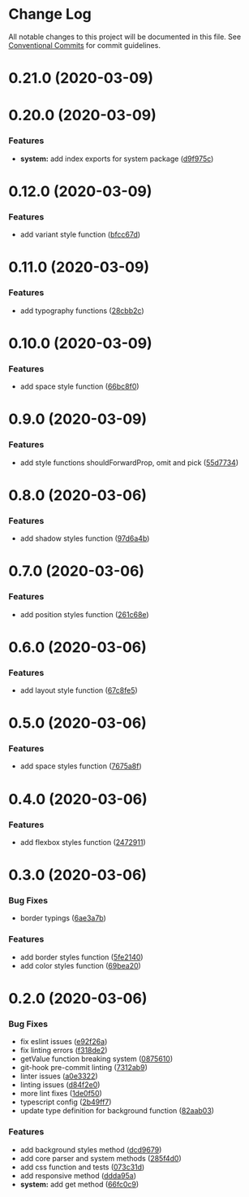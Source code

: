 # Change Log

All notable changes to this project will be documented in this file.
See [Conventional Commits](https://conventionalcommits.org) for commit guidelines.

# 0.21.0 (2020-03-09)



# 0.20.0 (2020-03-09)


### Features

* **system:** add index exports for system package ([d9f975c](https://github.com/seed-blocks/packages/seedblocks-system/commit/d9f975c36612b5c65db9393750bdfa1586b2020f))



# 0.12.0 (2020-03-09)


### Features

* add variant style function ([bfcc67d](https://github.com/seed-blocks/packages/seedblocks-system/commit/bfcc67df39969f3b2f3cf17641c99fc7ba5d39e7))



# 0.11.0 (2020-03-09)


### Features

* add typography functions ([28cbb2c](https://github.com/seed-blocks/packages/seedblocks-system/commit/28cbb2c6378178562411b07ac130e6f8208ca927))



# 0.10.0 (2020-03-09)


### Features

* add space style function ([66bc8f0](https://github.com/seed-blocks/packages/seedblocks-system/commit/66bc8f0f8eec2bbc44546d5d18a2b22ece417e65))



# 0.9.0 (2020-03-09)


### Features

* add style functions shouldForwardProp, omit and pick ([55d7734](https://github.com/seed-blocks/packages/seedblocks-system/commit/55d7734c390814bb528cad893b8f8f8de9940ec8))



# 0.8.0 (2020-03-06)


### Features

* add shadow styles function ([97d6a4b](https://github.com/seed-blocks/packages/seedblocks-system/commit/97d6a4bcfb87224734c10da4f78a831c0fe6bfb6))



# 0.7.0 (2020-03-06)


### Features

* add position styles function ([261c68e](https://github.com/seed-blocks/packages/seedblocks-system/commit/261c68e00ff4d5d3bb4f4ad791075e9657fa92a3))



# 0.6.0 (2020-03-06)


### Features

* add layout style function ([67c8fe5](https://github.com/seed-blocks/packages/seedblocks-system/commit/67c8fe53ae321e82f820b7b6d79fc0bd8e3d37c0))



# 0.5.0 (2020-03-06)


### Features

* add space styles function ([7675a8f](https://github.com/seed-blocks/packages/seedblocks-system/commit/7675a8f186ac798d05253e8d31dd6a966a911b91))



# 0.4.0 (2020-03-06)


### Features

* add flexbox styles function ([2472911](https://github.com/seed-blocks/packages/seedblocks-system/commit/2472911ee67def675a7bdf93ee7bdadf9c0dcaea))



# 0.3.0 (2020-03-06)


### Bug Fixes

* border typings ([6ae3a7b](https://github.com/seed-blocks/packages/seedblocks-system/commit/6ae3a7bb62f1eee51fc6be8074c39aba36b9d254))


### Features

* add border styles function ([5fe2140](https://github.com/seed-blocks/packages/seedblocks-system/commit/5fe214095b89648a3d1ceaaf3c0b9f7c46b4991d))
* add color styles function ([69bea20](https://github.com/seed-blocks/packages/seedblocks-system/commit/69bea20f3c20a9ae227577e1a32921ed3b1826b7))



# 0.2.0 (2020-03-06)


### Bug Fixes

* fix eslint issues ([e92f26a](https://github.com/seed-blocks/packages/seedblocks-system/commit/e92f26acac987a5e12a525b9e12235c6e356ab7e))
* fix linting errors ([f318de2](https://github.com/seed-blocks/packages/seedblocks-system/commit/f318de2bdb523fb6cc009f0465d035b8d451527a))
* getValue function breaking system ([0875610](https://github.com/seed-blocks/packages/seedblocks-system/commit/08756108f8dbb0588fd53fa9b00efe1087a0f1df))
* git-hook pre-commit linting ([7312ab9](https://github.com/seed-blocks/packages/seedblocks-system/commit/7312ab93359db2a564b7384a13e5f2c5798fd590))
* linter issues ([a0e3322](https://github.com/seed-blocks/packages/seedblocks-system/commit/a0e33222dd27aa6998091613cea82dd588b517b8))
* linting issues ([d84f2e0](https://github.com/seed-blocks/packages/seedblocks-system/commit/d84f2e077b59868f55c6541c7e705b57415a5081))
* more lint fixes ([1de0f50](https://github.com/seed-blocks/packages/seedblocks-system/commit/1de0f50d161ac31355206876666c913298d42809))
* typescript config ([2b49ff7](https://github.com/seed-blocks/packages/seedblocks-system/commit/2b49ff7a83182869d3de35abef933a8eca88f0c8))
* update type definition for background function ([82aab03](https://github.com/seed-blocks/packages/seedblocks-system/commit/82aab0395353f45d83a8a5e34882bf67fe8f5f35))


### Features

* add background styles method ([dcd9679](https://github.com/seed-blocks/packages/seedblocks-system/commit/dcd9679c532212315f562abbdba8afb312f894df))
* add core parser and system methods ([285f4d0](https://github.com/seed-blocks/packages/seedblocks-system/commit/285f4d08521e6ce12b0fd5fb32235f9f08ac116e))
* add css function and tests ([073c31d](https://github.com/seed-blocks/packages/seedblocks-system/commit/073c31de05c1737c9570f96a9f2648aace9bab8d))
* add responsive method ([ddda95a](https://github.com/seed-blocks/packages/seedblocks-system/commit/ddda95a2feba2bf41efd54b0ceaa466393b799cd))
* **system:** add get method ([66fc0c9](https://github.com/seed-blocks/packages/seedblocks-system/commit/66fc0c9ebbeee80175e6d7f4ebd3ab8762628257))
